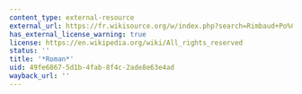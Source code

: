 ```yaml
---
content_type: external-resource
external_url: https://fr.wikisource.org/w/index.php?search=Rimbaud+Po%C3%A9sies+%C5%92uvres+Roman&title=Sp%C3%A9cial%3ARecherche&ns0=1&ns102=1&ns112=1
has_external_license_warning: true
license: https://en.wikipedia.org/wiki/All_rights_reserved
status: ''
title: '*Roman*'
uid: 49fe6867-5d1b-4fab-8f4c-2ade8e63e4ad
wayback_url: ''
---
```

